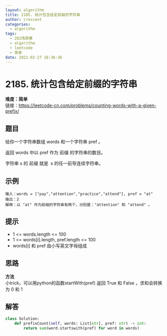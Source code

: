 ```yaml
---
layout: algorithm
title: 2185. 统计包含给定前缀的字符串
author: crescent
categories:
  - algorithm
tags:
  - 282场周赛
  - algorithm
  - leetcode
  - 简单
date: 2022-02-27 16:36:36
---
```

# 2185. 统计包含给定前缀的字符串
**难度：简单**  
链接：https://leetcode-cn.com/problems/counting-words-with-a-given-prefix/
## 题目
给你一个字符串数组 words 和一个字符串 pref 。

返回 words 中以 pref 作为 前缀 的字符串的数目。

字符串 s 的 前缀 就是  s 的任一前导连续字符串。

## 示例
```
输入：words = ["pay","attention","practice","attend"], pref = "at"
输出：2
解释：以 "at" 作为前缀的字符串有两个，分别是："attention" 和 "attend" 。
```

## 提示
+ 1 <= words.length <= 100
+ 1 <= words[i].length, pref.length <= 100
+ words[i] 和 pref 由小写英文字母组成


## 思路
**方法**  
小trick，可以用python的函数startWith(pref) 返回 True 和 False ，求和会转换为 0 和 1

## 解答
``` python
class Solution:
    def prefixCount(self, words: List[str], pref: str) -> int:
        return sum(word.startswith(pref) for word in words)
```